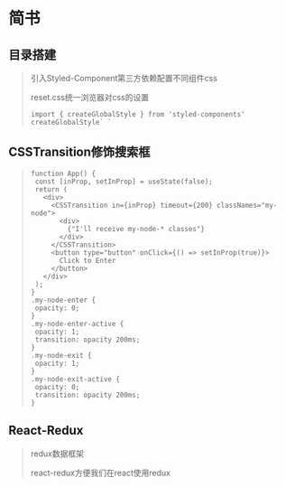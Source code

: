 # 简书

## 目录搭建

>引入Styled-Component第三方依赖配置不同组件css
>
>reset.css统一浏览器对css的设置 
>
>``` 
>import { createGlobalStyle } from 'styled-components'
>createGlobalStyle` `
>```
>
>

## CSSTransition修饰搜索框

>
>
>```react
>function App() {
>  const [inProp, setInProp] = useState(false);
>  return (
>    <div>
>      <CSSTransition in={inProp} timeout={200} classNames="my-node">
>        <div>
>          {"I'll receive my-node-* classes"}
>        </div>
>      </CSSTransition>
>      <button type="button" onClick={() => setInProp(true)}>
>        Click to Enter
>      </button>
>    </div>
>  );
>}
>.my-node-enter {
>  opacity: 0;
>}
>.my-node-enter-active {
>  opacity: 1;
>  transition: opacity 200ms;
>}
>.my-node-exit {
>  opacity: 1;
>}
>.my-node-exit-active {
>  opacity: 0;
>  transition: opacity 200ms;
>}
>```
>
>

## React-Redux

>
>
>redux数据框架
>
>react-redux方便我们在react使用redux
